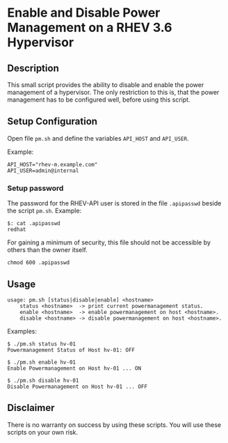 # Enable and Disable Power Management on a RHEV 3.6 Hypervisor

## Description
This small script provides the ability to disable and enable the power management of a hypervisor.
The only restriction to this is, that the power management has to be configured well, before using this script.


## Setup Configuration
Open file `pm.sh` and define the variables `API_HOST` and `API_USER`.

Example:
~~~
API_HOST="rhev-m.example.com"
API_USER=admin@internal
~~~

### Setup password
The password for the RHEV-API user is stored in the file `.apipasswd` beside the script `pm.sh`.
Example:
~~~
$: cat .apipasswd
redhat
~~~

For gaining a minimum of security, this file should not be accessible by others than the owner itself.
~~~
chmod 600 .apipasswd
~~~


## Usage
~~~
usage: pm.sh [status|disable|enable] <hostname>
    status <hostname>  -> print current powermanagement status.
    enable <hostname>  -> enable powermanagement on host <hostname>. 
    disable <hostname> -> disable powermanagement on host <hostname>.
~~~


Examples:
~~~
$ ./pm.sh status hv-01
Powermanagement Status of Host hv-01: OFF

$ ./pm.sh enable hv-01
Enable Powermanagement on Host hv-01 ... ON

$ ./pm.sh disable hv-01
Disable Powermanagement on Host hv-01 ... OFF
~~~


## Disclaimer
There is no warranty on success by using these scripts. You will use these scripts on your own risk.
